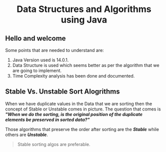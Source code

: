 <div align="center">
    <h1>Data Structures and Algorithms using Java</h1>
</div>

## Hello and welcome
Some points that are needed to understand are: 
1. Java Version used is 14.0.1.
1. Data Structure is used which seems better as per the algorithm that we are going to implement.
1. Time Complexity analysis has been done and documented.


## Stable Vs. Unstable Sort Alogrithms

When we have duplicate values in the Data that we are sorting then the concept of Stable or Unstable comes in picture. The question that comes is ***"When we do the sorting, is the original position of the duplicate elements be preserved in sorted data?"***

Those algorithms that preserve the order after sorting are the ***Stable*** while others are ***Unstable***.

> Stable sorting algos are preferable.


